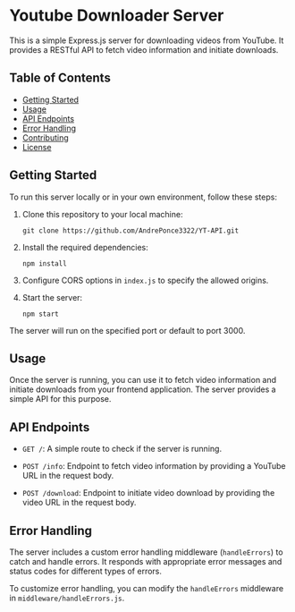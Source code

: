 # Youtube Downloader Server

This is a simple Express.js server for downloading videos from YouTube. It provides a RESTful API to fetch video information and initiate downloads.

## Table of Contents

- [Getting Started](#getting-started)
- [Usage](#usage)
- [API Endpoints](#api-endpoints)
- [Error Handling](#error-handling)
- [Contributing](#contributing)
- [License](#license)

## Getting Started

To run this server locally or in your own environment, follow these steps:

1. Clone this repository to your local machine:

   ```shell
   git clone https://github.com/AndrePonce3322/YT-API.git
   ```

2. Install the required dependencies:

   ```shell
   npm install
   ```

3. Configure CORS options in `index.js` to specify the allowed origins.

4. Start the server:

   ```shell
   npm start
   ```

The server will run on the specified port or default to port 3000.

## Usage

Once the server is running, you can use it to fetch video information and initiate downloads from your frontend application. The server provides a simple API for this purpose.

## API Endpoints

- `GET /`: A simple route to check if the server is running.

- `POST /info`: Endpoint to fetch video information by providing a YouTube URL in the request body.

- `POST /download`: Endpoint to initiate video download by providing the video URL in the request body.

## Error Handling

The server includes a custom error handling middleware (`handleErrors`) to catch and handle errors. It responds with appropriate error messages and status codes for different types of errors.

To customize error handling, you can modify the `handleErrors` middleware in `middleware/handleErrors.js`.
